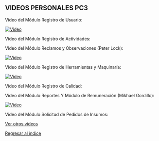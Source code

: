## VIDEOS PERSONALES PC3

Video del Módulo Registro de Usuario:

[![Video](https://img.youtube.com/vi/PwELBnjyvjc/0.jpg)](https://youtu.be/PwELBnjyvjc)

Video del Módulo Registro de Actividades:

Video del Módulo Reclamos y Observaciones (Peter Lock):

[![Video](https://img.youtube.com/vi/ArPOsv2--8U/0.jpg)](https://youtu.be/ArPOsv2--8U)

Video del Módulo Registro de Herramientas y Maquinaría:

[![Video](https://img.youtube.com/vi/ArPOsv2--8U/0.jpg)](https://youtu.be/DiCaOETQXAg)

Video del Módulo Registro de Calidad:

Video del Módulo Reportes Y Módulo de Remuneración (Mikhael Gordillo):

[![Video](https://img.youtube.com/vi/HqwsSb61YKo?si=9WyGZT-JV1vAPh-O/0.jpg)](https://youtu.be/HqwsSb61YKo?si=9WyGZT-JV1vAPh-O)

Video del Módulo Solicitud de Pedidos de Insumos:




[Ver otros videos](Videos.md)

[Regresar al índice](../README.md)
